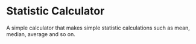# Statistic Calculator
A simple calculator that makes simple statistic calculations such as mean, median, average and so on.
